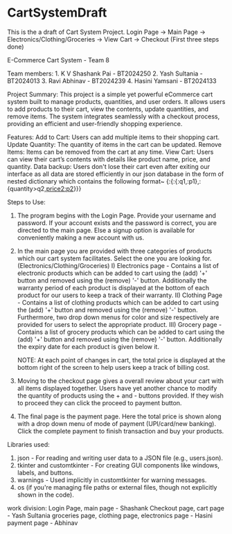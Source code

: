 # CartSystemDraft
This is the a draft of Cart System Project.
Login Page -> Main Page -> Electronics/Clothing/Groceries -> View Cart -> Checkout
(First three steps done)

E-Commerce Cart System - Team 8

Team members: 
	1. K V Shashank Pai - BT2024250
	2. Yash Sultania - BT2024013
	3. Ravi Abhinav - BT2024239
	4. Hasini Yamsani - BT2024133

Project Summary:
This project is a simple yet powerful eCommerce cart system built to manage products, quantities, and user orders. It allows users to add products to their cart, view the contents, update quantities, and remove items. The system integrates seamlessly with a checkout process, providing an efficient and user-friendly shopping experience. 

Features: 
Add to Cart: Users can add multiple items to their shopping cart.
Update Quantity: The quantity of items in the cart can be updated.
Remove Items: Items can be removed from the cart at any time.
View Cart: Users can view their cart’s contents with details like product name, price, and quantity.
Data backup: Users don't lose their cart even after exiting our interface as all data are stored efficiently in our json database in the form of nested dictionary which contains the following format~ {<username>:{<product1>:{<quantity>:q1,<price1>:p1},<product2>:{quantity>q2,<price2:p2>}}}

Steps to Use:
1. The program begins with the Login Page. Provide your username and password. If your account exists and the password is correct, you are directed to the main page. Else a signup option is available for conveniently making a new account with us.
2. In the main page you are provided with three categories of products which our cart system facilitates. Select the one you are looking for. (Electronics/Clothing/Groceries)
	I) Electronics page - Contains a list of electronic products which can be added to cart using the (add) '+' button and removed 			using the (remove) '-' button. Additionally the warranty period of each product is displayed at the bottom of each product 		for our users to keep a track of their warranty.
	II) Clothing Page - Contains a list of clothing products which can be added to cart using the (add) '+' button and removed using 		the (remove) '-' button. Furthermore, two drop down menus for color and size respectively are provided for users to select 		the appropriate product.
	III) Grocery page - Contains a list of grocery products which can be added to cart using the (add) '+' button and removed using 		the (remove) '-' button. Additionally the expiry date for each product is given below it.

	NOTE: At each point of changes in cart, the total price is displayed at the bottom right of the screen to help users keep a track of billing cost.
3. Moving to the checkout page gives a overall review about your cart with all items displayed together. Users have yet another chance to modify the quantity of products using the + and - buttons provided. If they wish to proceed they can click the proceed to payment button.
4. The final page is the payment page. Here the total price is shown along with a drop down menu of mode of payment (UPI/card/new banking). Click the complete payment to finish transaction and buy your products.

Libraries used: 
1. json - For reading and writing user data to a JSON file (e.g., users.json).
2. tkinter and customtkinter - For creating GUI components like windows, labels, and buttons.
3. warnings - Used implicitly in customtkinter for warning messages.
4. os (if you're managing file paths or external files, though not explicitly shown in the code).

work division: 
Login Page, main page - Shashank
Checkout page, cart page - Yash Sultania
groceries page, clothing page, electronics page - Hasini
payment page - Abhinav

